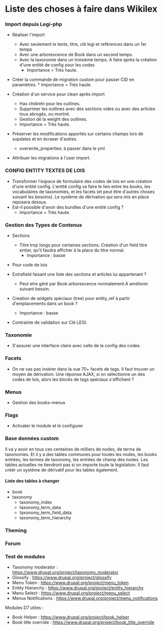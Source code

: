 # Liste des choses à faire dans Wikilex

### Import depuis Legi-php
* Réaliser l'import
  * Avec seulement le texte, titre, clé legi et reférences dans un 1er temps
  * Avec une arborescence de Book dans un second temps.
  * Avec la taxonomie dans un troisième temps. A faire après la création d'une entité de config pour les codes
      * Importance = Très haute.

* Créer la commande de migration custom pour passer CID en paramètres.
      * Importance = Très haute.

* Création d'un service pour clean après import
  * Has chidreln pour les outlines.
  * Supprimer les outlines avec des sections vides ou avec des articles tous abrogés, ou mortné.
  * Gestion de la weight des outlines.
  * Importance = Très haute.       
      
* Préserver les modifications apportés sur certains champs lors de supdates et en écraser d'autres.
  *  overwrite_properties: à passer dans le yml     

* Attribuer les migrations à l'user import.

### CONFIG ENTITY TEXTES DE LOIS
* Transformer l'espace de formulaire des codes de lois en une création d'une entité config. 
L'entité config va faire le lien entre les books, les vocabulaires de taxonomies, et les facets (et peut être d'autres choses suivant les besoins).
Le système de dérivation qui sera mis en place reposera dessus.
* Est-il possible d'avoir des bundles d'une entité config ?
  * Importance = Très haute.
  
### Gestion des Types de Contenus
* Sections
  * Titre trop longs pour certaines sections. Création d'un field titre entier, qu'il faudra afficher à la place du titre normal.
      * Importance  : basse

* Pour code de lois
 * Extrafield faisant une liste des sections et articles lui appartenant ?
   * Peut etre géré par Book arborescence normalement.A améliorer suivant besoin.

* Creation de widgets spéciaux (tree) pour entity_ref à partir d'emplacements dans un book ?
  * Importance  : basse
  
* Contrainte de validation sur Clé LEGI.
  

### Taxonomie
* S'assurer une interface claire avec celle de la config des codes. 

### Facets 
* On ne vas pas insérer dans la vue 70+ facets de tags. Il faut trouver un moyen de dérivation. Une réponse AJAX, si on sélectionne un des codes de lois,
alors les blocks de tags spéciaux s'affichent ? 


 
### Menus
* Gestion des books-menus
 

### Flags
* Activater le module et le configurer

### Base données custom
Il va y avoir en tous ces centaines de milliers de nodes, de terms de taxonomies.
Et il y a des tables communes pour toutes les nodes, les books entrées, les termes de taxonomy, les entrées de champ des nodes.
Les tables actuelles ne tiendront pas si on importe toute la législation.
Il faut créér un système de dérivatif pour les tables également.
#### Liste des tables à changer
* book
* taxonomy
  * taxonomy_index
  * taxonomy_term_data
  * taxonomy_term_field_data
  * taxonomy_term_hierarchy


### Theming



### Forum


### Test de modules
 * Taxonomy moderator : https://www.drupal.org/project/taxonomy_moderator
 * Glossify : https://www.drupal.org/project/glossify
 * Menu Token : https://www.drupal.org/project/menu_token
 * Entity Hierarchy : https://www.drupal.org/project/entity_hierarchy
 * Menu Select : https://www.drupal.org/project/menu_select
 * Menus Notifications : https://www.drupal.org/project/menu_notifications
 
 Modules D7 utiles :
 * Book Helper : https://www.drupal.org/project/book_helper
 * Book title override : https://www.drupal.org/project/book_title_override